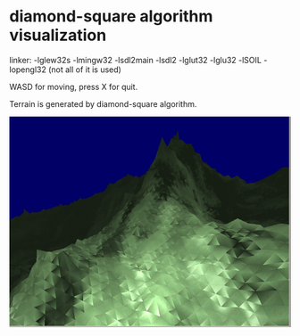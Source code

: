 diamond-square algorithm visualization
===============================

linker: -lglew32s -lmingw32 -lsdl2main -lsdl2 -lglut32 -lglu32 -lSOIL -lopengl32
(not all of it is used)

WASD for moving, press X for quit.

Terrain is generated by diamond-square algorithm.

![alt tag](https://github.com/werde/diamond-algorithm-visualization/blob/master/screenshot.jpg)
